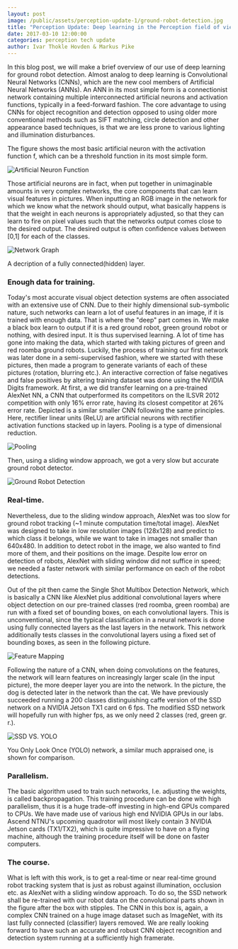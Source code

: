 ```yaml
---
layout: post
image: /public/assets/perception-update-1/ground-robot-detection.jpg
title: "Perception Update: Deep learning in the Perception field of view"
date: 2017-03-10 12:00:00
categories: perception tech update
author: Ivar Thokle Hovden & Markus Pike
---
```


In this blog post, we will make a brief overview of our use of deep learning for ground robot detection. Almost analog to deep learning is Convolutional Neural Networks (CNNs), which are the new cool members of Artificial Neural Networks (ANNs). An ANN in its most simple form is a connectionist network containing multiple interconnected artificial neurons and activation functions, typically in a feed-forward fashion. The core advantage to using CNNs for object recognition and detection opposed to using older more conventional methods such as SIFT matching, circle detection and other appearance based techniques, is that we are less prone to various lighting and illumination disturbances.

The figure shows the most basic artificial neuron with the activation function f, which can be a threshold function in its most simple form.

![Artificial Neuron Function](/public/assets/perception-update-1/function.jpg)

Those artificial neurons are in fact, when put together in unimaginable amounts in very complex networks, the core components that can learn visual features in pictures. When inputting an RGB image in the network for which we know what the network should output, what basically happens is that the weight in each neurons is appropriately adjusted, so that they can learn to fire on pixel values such that the networks output comes close to the desired output. The desired output is often confidence values between [0,1] for each of the classes.

![Network Graph](/public/assets/perception-update-1/network-graph.jpg)
<figcaption>A decription of a fully connected(hidden) layer.</figcaption>

### Enough data for training.

Today's most accurate visual object detection systems are often associated with an extensive use of CNN. Due to their highly dimensional sub-symbolic nature, such networks can learn a lot of useful features in an image, if it is trained with enough data. That is where the "deep" part comes in. We make a black box learn to output if it is a red ground robot, green ground robot or nothing, with desired input. It is thus supervised learning. A lot of time has gone into making the data, which started with taking pictures of green and red roomba ground robots. Luckily, the process of training our first network was later done in a semi-supervised fashion, where we started with these pictures, then made a program to generate variants of each of these pictures (rotation, blurring etc.). An interactive correction of false negatives and false positives by altering training dataset was done using the NVIDIA Digits framework. At first, a we did transfer learning on a pre-trained AlexNet NN, a CNN that outperformed its competitors on the ILSVR 2012 competition with only 16% error rate, having its closest competitor at 26% error rate. Depicted is a similar smaller CNN following the same principles. Here, rectifier linear units (ReLU) are artificial neurons with rectifier activation functions stacked up in layers. Pooling is a type of dimensional reduction.

![Pooling](/public/assets/perception-update-1/pooling.jpg)

Then, using a sliding window approach, we got a very slow but accurate ground robot detector.

![Ground Robot Detection](/public/assets/perception-update-1/ground-robot-detection.jpg)

### Real-time.

Nevertheless, due to the sliding window approach, AlexNet was too slow for ground robot tracking (~1 minute computation time/total image). AlexNet was designed to take in low resolution images (128x128) and predict to which class it belongs, while we want to take in images not smaller than 640x480. In addition to detect robot in the image, we also wanted to find more of them, and their positions on the image. Despite low error on detection of robots, AlexNet with sliding window did not suffice in speed; we needed a faster network with similar performance on each of the robot detections.

Out of the pit then came the Single Shot Multibox Detection Network, which is basically a CNN like AlexNet plus additional convolutional layers where object detection on our pre-trained classes (red roomba, green roomba) are run with a fixed set of bounding boxes, on each convolutional layers. This is unconventional, since the typical classification in a neural network is done using fully connected layers as the last layers in the network. This network additionally tests classes in the convolutional layers using a fixed set of bounding boxes, as seen in the following picture.

![Feature Mapping](/public/assets/perception-update-1/feature-mapping.jpg)

Following the nature of a CNN, when doing convolutions on the features, the network will learn features on increasingly larger scale (in the input picture), the more deeper layer you are into the network. In the picture, the dog is detected later in the network than the cat. We have previously succeeded running a 200 classes distinguishing caffe version of the SSD network on a NVIDIA Jetson TX1 card on 6 fps. The modified SSD network will hopefully run with higher fps, as we only need 2 classes (red, green gr. r.).

![SSD VS. YOLO](/public/assets/perception-update-1/ssd-vs-yolo.jpg)
<figcaption>You Only Look Once (YOLO) network, a similar much appraised one, is shown for comparison.</figcaption>

### Parallelism.

The basic algorithm used to train such networks, I.e. adjusting the weights, is called backpropagation. This training procedure can be done with high parallelism, thus it is a huge trade-off investing in high-end GPUs compared to CPUs. We have made use of various high end NVIDIA GPUs in our labs. Ascend NTNU's upcoming quadrotor will most likely contain 3 NVIDIA Jetson cards (TX1/TX2), which is quite impressive to have on a flying machine, although the training procedure itself will be done on faster computers.

### The course.

What is left with this work, is to get a real-time or near real-time ground robot tracking system that is just as robust against illumination, occlusion etc. as AlexNet with a sliding window approach. To do so, the SSD network shall be re-trained with our robot data on the convolutional parts shown in the figure after the box with stipples. The CNN in this box is, again, a complex CNN trained on a huge image dataset such as ImageNet, with its last fully connected (classifier) layers removed. We are really looking forward to have such an accurate and robust CNN object recognition and detection system running at a sufficiently high framerate.
